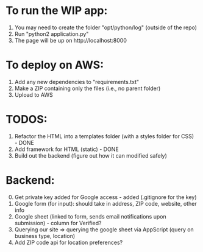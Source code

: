 # To run the WIP app:
1. You may need to create the folder "opt/python/log" (outside of the repo)
2. Run "python2 application.py"
3. The page will be up on http://localhost:8000

# To deploy on AWS:
1. Add any new dependencies to "requirements.txt"
2. Make a ZIP containing only the files (i.e., no parent folder)
3. Upload to AWS

# TODOS:
1. Refactor the HTML into a templates folder (with a styles folder for CSS) - DONE
2. Add framework for HTML (static) - DONE
3. Build out the backend (figure out how it can modified safely)

# Backend:
0. Get private key added for Google access - added (.gitignore for the key)
1. Google form (for input): should take in address, ZIP code, website, other info
2. Google sheet (linked to form, sends email notifications upon submission) - column for Verified?
3. Querying our site => querying the google sheet via AppScript (query on business type, location)
4. Add ZIP code api for location preferences?

